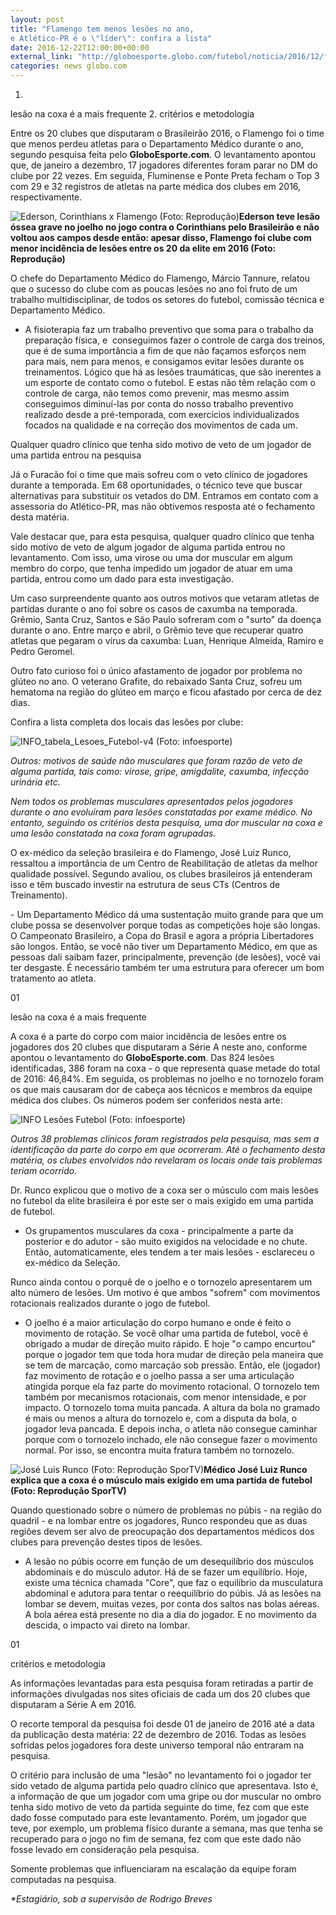 ```yaml
---
layout: post
title: "Flamengo tem menos lesões no ano,
e Atlético-PR é o \"líder\": confira a lista"
date: 2016-12-22T12:00:00+00:00
external_link: "http://globoesporte.globo.com/futebol/noticia/2016/12/flamengo-tem-menos-lesoes-no-ano-e-atletico-pr-e-o-lider-veja-lista.html"
categories: news globo.com
---
```

1. 
lesão na coxa é a mais frequente
2. 
critérios e metodologia

Entre os 20 clubes que disputaram o Brasileirão 2016, o Flamengo foi o time que menos perdeu atletas para o Departamento Médico durante o ano, segundo&nbsp;pesquisa feita pelo **GloboEsporte.com**. O levantamento apontou que, de janeiro a dezembro, 17 jogadores diferentes foram parar no DM do clube por 22 vezes. Em seguida, Fluminense e Ponte Preta fecham o Top 3 com 29 e 32 registros de atletas na parte médica dos clubes em 2016, respectivamente.&nbsp;

 ![Ederson, Corinthians x Flamengo (Foto: Reprodução)](http://s2.glbimg.com/5Lggr3OGIbk49Rd_EcaJulwJmyY=/0x0:1358x693/690x352/s.glbimg.com/es/ge/f/original/2016/07/04/ederson.jpg "Ederson, Corinthians x Flamengo (Foto: Reprodução)")**Ederson teve lesão óssea grave no joelho no jogo contra o Corinthians pelo Brasileirão e não voltou aos campos desde então: apesar disso, Flamengo foi clube com menor incidência de lesões entre os 20 da elite em 2016 (Foto: Reprodução)**

O chefe do Departamento Médico do Flamengo, Márcio Tannure, relatou que o sucesso do clube com as poucas lesões no ano foi fruto de um trabalho multidisciplinar, de todos os setores do futebol, comissão técnica e Departamento Médico.

- A fisioterapia faz um trabalho preventivo que soma para o trabalho da preparação física, e &nbsp;conseguimos fazer o controle de carga dos treinos, que é de suma importância a fim de que não façamos esforços nem para mais, nem para menos, e consigamos evitar lesões durante os treinamentos. Lógico que há as lesões traumáticas, que são inerentes a um esporte de contato como o futebol. E estas não têm relação com o controle de carga, não temos como prevenir, mas mesmo assim conseguimos diminuí-las por conta do nosso trabalho preventivo realizado desde a pré-temporada, com exercícios individualizados focados na qualidade e na correção dos movimentos de cada um.

Qualquer quadro clínico que tenha sido motivo de veto de um jogador de uma partida entrou na pesquisa  

Já o Furacão foi o time que mais sofreu com o veto clínico de jogadores durante a temporada. Em 68 oportunidades, o técnico teve que buscar alternativas para substituir os vetados do DM. Entramos em contato com a assessoria do Atlético-PR, mas não obtivemos resposta até o fechamento desta matéria.

Vale destacar que, para esta pesquisa, qualquer quadro clínico que tenha sido motivo de veto de algum jogador de alguma partida entrou no levantamento. Com isso, uma virose ou uma dor muscular em algum membro do corpo, que tenha impedido um jogador de atuar em uma partida, entrou como um dado para esta investigação.

Um caso surpreendente quanto aos outros motivos que vetaram atletas de partidas durante o ano foi sobre os casos de caxumba na temporada. Grêmio, Santa Cruz, Santos e São Paulo sofreram com o "surto" da doença durante o ano. Entre março e abril, o Grêmio teve que recuperar quatro atletas que pegaram o vírus da caxumba: Luan, Henrique Almeida, Ramiro e Pedro Geromel.

Outro fato curioso foi o único afastamento de jogador por problema no glúteo no ano. O veterano Grafite, do rebaixado Santa Cruz, sofreu um hematoma na região do glúteo em março e ficou afastado por cerca de dez dias.

Confira a lista completa dos locais das lesões por clube:

 ![INFO_tabela_Lesoes_Futebol-v4 (Foto: infoesporte)](http://s2.glbimg.com/qCytqpPmjtqNHd6PDFyByn5ruRE=/0x0:690x716/690x716/s.glbimg.com/es/ge/f/original/2016/12/21/info_tabela_lesoes_futebol-v4.jpg "INFO\_tabela\_Lesoes\_Futebol-v4 (Foto: infoesporte)")  

_Outros: motivos de saúde não musculares que foram razão de veto de alguma partida, tais como: virose, gripe, amigdalite, caxumba, infecção urinária etc._

_Nem todos os problemas musculares apresentados pelos jogadores durante o ano evoluíram para lesões constatadas por exame médico. No entanto, seguindo os critérios desta pesquisa, uma dor muscular na coxa e uma lesão constatada na coxa foram agrupadas._

O ex-médico da seleção brasileira e do Flamengo, José Luiz Runco, ressaltou a importância de um Centro de Reabilitação de atletas da melhor qualidade possível. Segundo avaliou, os clubes brasileiros já entenderam isso e têm buscado investir na estrutura de seus CTs (Centros de Treinamento).

-&nbsp;Um Departamento Médico dá uma sustentação muito grande para que um clube possa se desenvolver porque todas as competições hoje são longas. O Campeonato Brasileiro, a Copa do Brasil e agora a própria Libertadores são longos. Então, se você não tiver um Departamento Médico, em que as pessoas dali saibam fazer, principalmente, prevenção (de lesões), você vai ter desgaste. É necessário também ter uma estrutura para oferecer um bom tratamento ao atleta.

01

lesão na coxa é a mais frequente

A coxa é a parte do corpo com maior incidência de lesões entre os jogadores dos 20 clubes que disputaram a Série A neste ano, conforme apontou o levantamento do **GloboEsporte.com**. Das 824 lesões identificadas, 386 foram na coxa - o que representa quase metade do total de 2016: 46,84%. Em seguida, os problemas no joelho e no tornozelo foram os que mais causaram dor de cabeça aos técnicos e membros da equipe médica dos clubes. Os números podem ser conferidos nesta arte:

 ![INFO Lesões Futebol (Foto: infoesporte)](http://s2.glbimg.com/YzIP8_UjsNktsK5pBA-WAU0XMXg=/0x0:690x1216/690x1217/s.glbimg.com/es/ge/f/original/2016/12/21/info_lesoes_futebolv2.jpg "INFO Lesões Futebol (Foto: infoesporte)")  

_Outros 38 problemas clínicos foram registrados pela pesquisa, mas sem a identificação da parte do corpo em que ocorreram. Até o fechamento desta matéria, os clubes envolvidos não revelaram os locais onde tais problemas teriam ocorrido._

Dr. Runco explicou que o motivo de a coxa ser o músculo com mais lesões no futebol da elite brasileira é por este ser o mais exigido em uma partida de futebol.

- Os grupamentos musculares da coxa - principalmente a parte da posterior e do adutor - são muito exigidos na velocidade e no chute. Então, automaticamente, eles tendem a ter mais lesões - esclareceu o ex-médico da Seleção.

Runco ainda contou o porquê de o joelho e o tornozelo apresentarem um alto número de lesões. Um motivo é que ambos "sofrem" com movimentos rotacionais realizados durante o jogo de futebol.

- O joelho é a maior articulação do corpo humano e onde é feito o movimento de rotação. Se você olhar uma partida de futebol, você é obrigado a mudar de direção muito rápido. E hoje "o campo encurtou" porque o jogador tem que toda hora mudar de direção pela maneira que se tem de marcação, como marcação sob pressão. Então, ele (jogador) faz movimento de rotação e o joelho passa a ser uma articulação atingida porque ela faz parte do movimento rotacional. O tornozelo tem também por mecanismos rotacionais, com menor intensidade, e por impacto. O tornozelo toma muita pancada. A altura da bola no gramado é mais ou menos a altura do tornozelo e, com a disputa da bola, o jogador leva pancada. E depois incha, o atleta não consegue caminhar porque com o tornozelo inchado, ele não consegue fazer o movimento normal. Por isso, se encontra muita fratura também no tornozelo.

 ![José Luis Runco (Foto: Reprodução SporTV)](http://s2.glbimg.com/gVY-D28TLw5XpVXw19S-uaorBjA=/274x0:1209x781/300x251/s.glbimg.com/es/ge/f/original/2014/07/22/runco.png "José Luis Runco (Foto: Reprodução SporTV)")**Médico José Luiz Runco explica que a coxa é o músculo mais exigido em uma partida de futebol   
(Foto: Reprodução SporTV)**   

Quando questionado sobre o número de problemas no púbis - na região do quadril - e na lombar entre os jogadores, Runco respondeu que as duas regiões devem ser alvo de preocupação dos departamentos médicos dos clubes para prevenção destes tipos de lesões.

- A lesão no púbis ocorre em função de um desequilíbrio dos músculos abdominais e do músculo adutor. Há de se fazer um equilíbrio. Hoje, existe uma técnica chamada "Core", que faz o equilíbrio da musculatura abdominal e adutora para tentar o reequilíbrio do púbis. Já as lesões na lombar se devem, muitas vezes, por conta dos saltos nas bolas aéreas. A bola aérea está presente no dia a dia do jogador. E no movimento da descida, o impacto vai direto na lombar.

01

critérios e metodologia

As informações levantadas para esta pesquisa foram retiradas a partir de informações divulgadas nos sites oficiais de cada um dos 20 clubes que disputaram a Série A em 2016.&nbsp;

O recorte temporal da pesquisa foi desde 01 de janeiro de 2016 até a data da publicação desta matéria: 22 de dezembro de 2016. Todas as lesões sofridas pelos jogadores fora deste universo temporal não entraram na pesquisa.

O critério para inclusão de uma "lesão" no levantamento foi o jogador ter sido vetado de alguma partida pelo quadro clínico que apresentava. Isto é, a informação de que um jogador com uma gripe ou dor muscular no ombro tenha sido motivo de veto da partida seguinte do time, fez com que este dado fosse computado para este levantamento. Porém, um jogador que teve, por exemplo, um problema físico durante a semana, mas que tenha se recuperado para o jogo no fim de semana, fez com que este dado não fosse levado em consideração pela pesquisa.&nbsp;

Somente problemas que influenciaram na escalação da equipe foram computadas na pesquisa.

_\*Estagiário, sob a supervisão de Rodrigo Breves_

